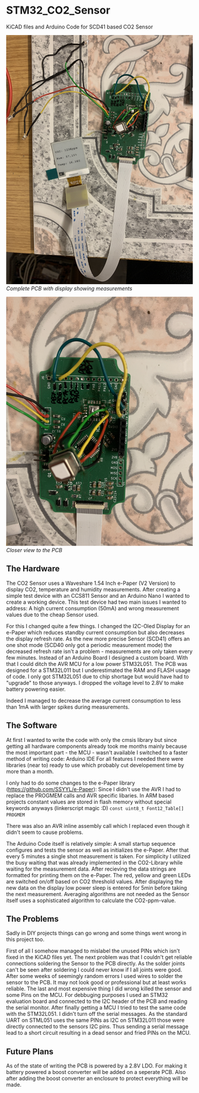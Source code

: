 # STM32_CO2_Sensor
KiCAD files and Arduino Code for SCD41 based CO2 Sensor

![Complete PCB with display showing measurements](https://github.com/Matt266/STM32_CO2_Sensor/blob/main/20211228_191640884_iOS.jpg?raw=true)
*Complete PCB with display showing measurements*

![Closer view to the PCB](https://github.com/Matt266/STM32_CO2_Sensor/blob/main/20211228_191644222_iOS.jpg?raw=true)
*Closer view to the PCB*

## The Hardware
The CO2 Sensor uses a Waveshare 1.54 Inch e-Paper (V2 Version) to display CO2, temperature and humidity measurements.
After creating a simple test device with an CCS811 Sensor and an Arduino Nano I wanted to create a working device.
This test device had two main issues I wanted to address: A high current consumption (50mA) and wrong measurement values
due to the cheap Sensor used.

For this I changed quite a few things. I changed the I2C-Oled Display for an e-Paper which reduces standby current consumption
but also decreases the display refresh rate. As the new more precise Sensor (SCD41) offers an one shot mode (SCD40 only got a
periodic measurement mode) the decreased refresh rate isn't a problem - measurements are only taken every few minutes.
Instead of an Arduino Board I designed a custom board. With that I could ditch the AVR MCU for a low power STM32L051. The 
PCB was designed for a STM32L011 but I underestimated the RAM and FLASH usage of code. I only got STM32L051 due to chip shortage
but would have had to "upgrade" to those anyways. I dropped the voltage level to 2.8V to make battery powering easier.

Indeed I managed to decrease the average current consumption to less than 1mA with larger spikes during measurements.

## The Software
At first I wanted to write the code with only the cmsis library but since getting all hardware components already took me months
mainly because the most important part - the MCU - wasn't available I switched to a faster method of writing code: Arduino IDE
For all features I needed there were libraries (near to) ready to use which probably cut developement time by more than a month.

I only had to do some changes to the e-Paper library (https://github.com/SSYYL/e-Paper): 
Since I didn't use the AVR I had to replace the PROGMEM calls and AVR specific libaries. In ARM based projects constant
values are stored in flash memory without special keywords anyways (linkerscript magic :D)
`
const uint8_t Font12_Table[] PROGMEM
`

There was also an AVR inline assembly call which I replaced even though it didn't seem to cause problems.

The Arduino Code itself is relatively simple: A small startup sequence configures and tests the sensor as well as
initializes the e-Paper. After that every 5 minutes a single shot measurement is taken. For simplicity I utilized
the busy waiting that was already implemented in the CO2-Library while waiting for the measurement data.
After recieving the data strings are formatted for printing them on the e-Paper. The red, yellow and green LEDs
are switched on/off based on CO2 threshold values. After displaying the new data on the display low power sleep 
is entered for 5min before taking the next measurement. Averaging algorithms are not needed as the Sensor itself
uses a sophisticated algorithm to calculate the CO2-ppm-value.

## The Problems
Sadly in DIY projects things can go wrong and some things went wrong in this project too.

First of all I somehow managed to mislabel the unused PINs which isn't fixed in the KiCAD files yet.
The next problem was that I couldn't get reliable connections soldering the Sensor to the PCB directly.
As the solder joints can't be seen after soldering I could never know if I all joints were good. 
After some weeks of seemingly random errors I used wires to solder the sensor to the PCB. It may not look
good or professional but at least works reliable.
The last and most expensive thing I did wrong killed the sensor and some Pins on the MCU. 
For debbuging purposes I used an STM32 evaluation board and connected to the I2C header of the PCB and
reading the serial monitor.
After finally getting a MCU I tried to test the same code with the STM32L051. I didn't turn off the serial
messages. As the standard UART on STML051 uses the same PINs as I2C on STM32L011 those were directly connected
to the sensors I2C pins. Thus sending a serial message lead to a short circuit resulting in a dead sensor and
fried PINs on the MCU.

## Future Plans
As of the state of writing the PCB is powered by a 2.8V LDO. For making it battery powered a boost converter
will be added on a seperate PCB. Also after adding the boost converter an enclosure to protect everything will
be made.
